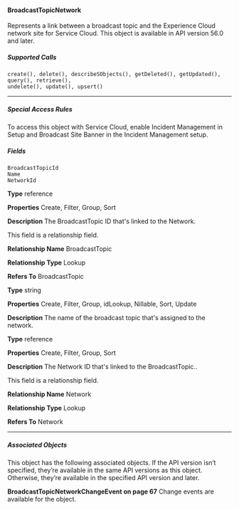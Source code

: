 #### BroadcastTopicNetwork

Represents a link between a broadcast topic and the Experience Cloud network site for Service Cloud. This object is available in API
version 56.0 and later.

##### Supported Calls
```
create(), delete(), describeSObjects(), getDeleted(), getUpdated(), query(), retrieve(),
undelete(), update(), upsert()

```

-----

##### Special Access Rules

To access this object with Service Cloud, enable Incident Management in Setup and Broadcast Site Banner in the Incident Management
setup.

##### Fields

```
BroadcastTopicId
Name
NetworkId

```

**Type**
reference

**Properties**
Create, Filter, Group, Sort

**Description**
The BroadcastTopic ID that's linked to the Network.

This field is a relationship field.

**Relationship Name**
BroadcastTopic

**Relationship Type**
Lookup

**Refers To**
BroadcastTopic

**Type**
string

**Properties**
Create, Filter, Group, idLookup, Nillable, Sort, Update

**Description**
The name of the broadcast topic that's assigned to the network.

**Type**
reference

**Properties**
Create, Filter, Group, Sort

**Description**
The Network ID that's linked to the BroadcastTopic..

This field is a relationship field.

**Relationship Name**
Network

**Relationship Type**
Lookup

**Refers To**
Network


-----

##### Associated Objects

This object has the following associated objects. If the API version isn’t specified, they’re available in the same API versions as this object.
Otherwise, they’re available in the specified API version and later.

**BroadcastTopicNetworkChangeEvent on page 67**
Change events are available for the object.
